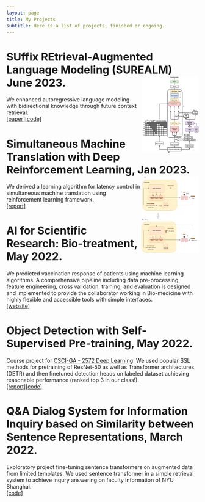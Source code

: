 ```yaml
---
layout: page
title: My Projects
subtitle: Here is a list of projects, finished or ongoing.
---
```


# SUffix REtrieval-Augmented Language Modeling (SUREALM) June 2023. <img src="/workflow_new.png" width="150" height="200" align="right" />
We enhanced autoregressive language modeling with bidirectional knowledge through future context retrieval.\
[[paper]](https://ieeexplore.ieee.org/stamp/stamp.jsp?arnumber=10096450)[[code]](https://github.com/Victor-wang-902/SUREALM)

# Simultaneous Machine Translation with Deep Reinforcement Learning, Jan 2023. <img src="/capstone_workflow.png" width="150" height="200" align="right" />
We derived a learning algorithm for latency control in simultaneous machine translation using reinforcement learning framework.\
[[report]](Zecheng_wang_capstonepdf.pdf)

# AI for Scientific Research: Bio-treatment, May 2022.
We predicted vaccination response of patients using machine learning algorithms. A comprehensive pipeline including data pre-processing, feature engineering, cross validation, training, and evaluation is designed and implemented to provide the collaborator working in Bio-medicine with highly flexible and accessible tools with simple interfaces.\
[[website]](https://engineering.nyu.edu/research-innovation/student-research/vertically-integrated-projects/vip-teams/ai-scientific-research)

# Object Detection with Self-Supervised Pre-training, May 2022.
Course project for [CSCI-GA - 2572 Deep Learning](https://atcold.github.io/pytorch-Deep-Learning/). We used popular SSL methods for pretraining of ResNet-50 as well as Transformer architectures (DETR) and then finetuned detection heads on labeled dataset achieving reasonable performance (ranked top 3 in our class!).\
[[report]](CSCI_GA_2572_Final_Report.pdf)[[code]](https://github.com/Victor-wang-902/csci-ga-2572-final-project)

# Q&A Dialog System for Information Inquiry based on Similarity between Sentence Representations, March 2022.
Exploratory project fine-tuning sentence transformers on augmented data from limited templates. We used sentence transformer in a simple retrieval system to achieve inqury answering on faculty information of NYU Shanghai.\
[[code]](https://github.com/Victor-wang-902/prof_qa)

